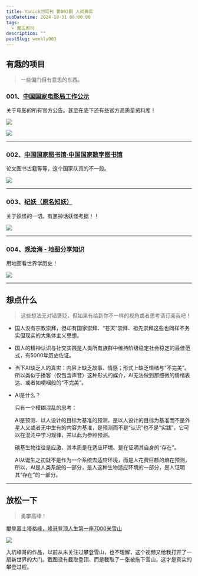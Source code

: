 ```yaml
---
title: Yanick的周刊 第003期 人间真实
pubDatetime: 2024-10-31 08:00:00
tags:
  - 魔法周刊
description: ""
postSlug: weekly003
---
```


## 有趣的项目

> 一些偏门但有意思的东西。

### 001、[中国国家电影局工作公示](https://www.chinafilm.gov.cn/xxgk/gsxx/dybalx/)

关于电影的所有官方公告。甚至在底下还有些官方高质量资料库！

![](https://yanick.oss-cn-beijing.aliyuncs.com/img/202410310136667.jpg)

![](https://yanick.oss-cn-beijing.aliyuncs.com/img/202410310136668.jpg)

---

### 002、[中国国家图书馆·中国国家数字图书馆](http://read.nlc.cn/user/index)

论文图书古籍等等，这个国家队真的不一般。

![](https://yanick.oss-cn-beijing.aliyuncs.com/img/202410310136665.jpg)

---

### 003、[纪妖（原名知妖）](https://www.cbaigui.com/)

关于妖怪的一切。有黑神话妖怪考据！！

![](https://yanick.oss-cn-beijing.aliyuncs.com/img/202410310136663.jpg)

---

### 004、[观沧海 - 地图分享知识](https://www.ageeye.cn/)

用地图看世界学历史！

![](https://yanick.oss-cn-beijing.aliyuncs.com/img/202410310136664.jpg)

---

## 想点什么

> 这些想法无对错褒贬，但如果有给到你不一样的视角或者思考请订阅我吧！

- 国人没有宗教崇拜，但却有国家崇拜、“苍天”崇拜、祖先崇拜这些也同样不务实但现实的大集体主义思想。

- 国人的精神认识与社交实践是人类所有族群中维持阶级稳定社会稳定的最佳范式，有5000年历史佐证。

- 当下AI缺乏人的真实：内容上缺乏故事、情感；形式上缺乏情绪与“不完美”。所以类似于播客（仅包含声音）这种形式的媒介，AI无法做到那细微的情绪表达、或者如哽咽般的“不完美”。

- AI是什么？

  只有一个模糊混乱的思考：

  AI是预测、以人设计的目标为基准的预测，是以人设计的目标为基准而不是外星人又或者无中生有的内容为基准，是预测而不是“认识”也不是“实践”，它可以在混沌中学习规律，并以此为参照预测。

  碳基生物往往是应激、其本质是在适应环境、是在证明其自身的“存在”。

  AI从诞生之初就不是作为一个系统去适应环境，而是人花费巨额的熵在预测，所以，AI是人类系统的一部分，是人这种生物适应环境的一部分，是人证明其“存在”的一部分。

---

## 放松一下

> 勇攀高峰！

[攀登慕士塔格峰，峰哥登顶人生第一座7000米雪山](https://www.bilibili.com/video/BV162421Z7mk/?vd_source=0d9e91cd63d05b51d2de4a17f8085642)

![](https://yanick.oss-cn-beijing.aliyuncs.com/img/202410310128265.jpg)

入坑峰哥的作品，以前从未关注过攀登雪山，也不理解，这个视频又给我打开了一扇新世界的大门。截图没有截取登顶、而是截取了一张被拖下雪山，这才是真实的攀登过程。
